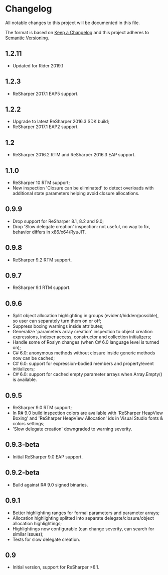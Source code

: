 # Changelog
All notable changes to this project will be documented in this file.

The format is based on [Keep a Changelog](http://keepachangelog.com/en/1.0.0/)
and this project adheres to [Semantic Versioning](http://semver.org/spec/v2.0.0.html).

## 1.2.11
- Updated for Rider 2019.1

## 1.2.3

- ReSharper 2017.1 EAP5 support.

## 1.2.2

- Upgrade to latest ReSharper 2016.3 SDK build;
- ReSharper 2017.1 EAP2 support.

## 1.2

- ReSharper 2016.2 RTM and ReSharper 2016.3 EAP support.

## 1.1.0

- ReSharper 10 RTM support;
- New inspection 'Closure can be eliminated' to detect overloads with additional state parameters helping avoid closure allocations.

## 0.9.9

- Drop support for ReSharper 8.1, 8.2 and 9.0;
- Drop 'Slow delegate creation' inspection: not useful, no way to fix, behavior differs in x86/x64/RyuJIT.

## 0.9.8

- ReSharper 9.2 RTM support.

## 0.9.7

- ReSharper 9.1 RTM support.

## 0.9.6

- Split object allocation highlighting in groups (evident/hidden/possible), so user can separately turn them on or off;
- Suppress boxing warnings inside attributes;
- Generalize 'parameters array creation' inspection to object creation expressions, indexer access, constructor and collection initializers;
- Handle some of Roslyn changes (when C# 6.0 language level is turned on);
- C# 6.0: anonymous methods without closure inside generic methods now can be cached;
- C# 6.0: support for expression-bodied members and property/event initializers;
- C# 6.0: support for cached empty parameter arrays when Array.Empty<T>() is available.

## 0.9.5

- ReSharper 9.0 RTM support;
- In R# 9.0 build inspection colors are available with 'ReSharper HeapView Boxing' and 'ReSharper HeapView Allocation' ids in Visual Studio fonts & colors settings;
- 'Slow delegate creation' downgraded to warning severity.

## 0.9.3-beta

- Initial ReSharper 9.0 EAP support.

## 0.9.2-beta

- Build against R# 9.0 signed binaries.

## 0.9.1

- Better highlighting ranges for formal parameters and parameter arrays;
- Allocation highlighting splitted into separate delegate/closure/object allocation highlightings;
- Highlightings now configurable (can change severity, can search for similar issues);
- Tests for slow delegate creation.

## 0.9

- Initial version, support for ReSharper >8.1.